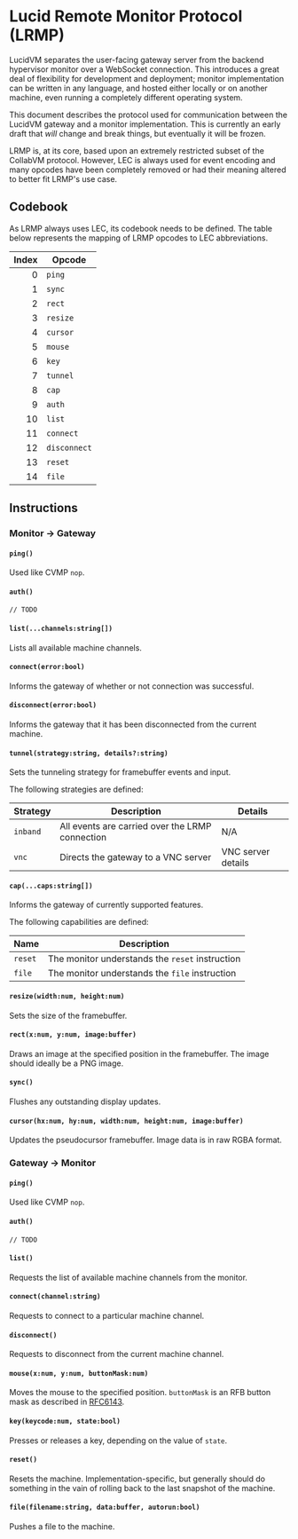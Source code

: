 # Lucid Remote Monitor Protocol (LRMP)

LucidVM separates the user-facing gateway server from the backend hypervisor monitor over a WebSocket connection. This introduces a great deal of flexibility for development and deployment; monitor implementation can be written in any language, and hosted either locally or on another machine, even running a completely different operating system.

This document describes the protocol used for communication between the LucidVM gateway and a monitor implementation. This is currently an early draft that *will* change and break things, but eventually it will be frozen.

LRMP is, at its core, based upon an extremely restricted subset of the CollabVM protocol. However, LEC is always used for event encoding and many opcodes have been completely removed or had their meaning altered to better fit LRMP's use case.


## Codebook

As LRMP always uses LEC, its codebook needs to be defined. The table below represents the mapping of LRMP opcodes to LEC abbreviations.

| Index | Opcode       |
|------:|--------------|
| 0     | `ping`       |
| 1     | `sync`       |
| 2     | `rect`       |
| 3     | `resize`     |
| 4     | `cursor`     |
| 5     | `mouse`      |
| 6     | `key`        |
| 7     | `tunnel`     |
| 8     | `cap`        |
| 9     | `auth`       |
| 10    | `list`       |
| 11    | `connect`    |
| 12    | `disconnect` |
| 13    | `reset`      |
| 14    | `file`       |


## Instructions

### **Monitor -> Gateway**

#### `ping()`
Used like CVMP `nop`.

#### `auth()`
`// TODO`

#### `list(...channels:string[])`
Lists all available machine channels.

#### `connect(error:bool)`
Informs the gateway of whether or not connection was successful.

#### `disconnect(error:bool)`
Informs the gateway that it has been disconnected from the current machine.

#### `tunnel(strategy:string, details?:string)`
Sets the tunneling strategy for framebuffer events and input.

The following strategies are defined:

| Strategy | Description                                     | Details |
|----------|-------------------------------------------------|---------|
| `inband` | All events are carried over the LRMP connection | N/A     |
| `vnc`    | Directs the gateway to a VNC server  | VNC server details |

#### `cap(...caps:string[])`
Informs the gateway of currently supported features.

The following capabilities are defined:

| Name    | Description                                     |
|---------|-------------------------------------------------|
| `reset` | The monitor understands the `reset` instruction |
| `file`  | The monitor understands the `file` instruction  |

#### `resize(width:num, height:num)`
Sets the size of the framebuffer.

#### `rect(x:num, y:num, image:buffer)`
Draws an image at the specified position in the framebuffer. The image should ideally be a PNG image.

#### `sync()`
Flushes any outstanding display updates.

#### `cursor(hx:num, hy:num, width:num, height:num, image:buffer)`
Updates the pseudocursor framebuffer. Image data is in raw RGBA format.


### **Gateway -> Monitor**

#### `ping()`
Used like CVMP `nop`.

#### `auth()`
`// TODO`

#### `list()`
Requests the list of available machine channels from the monitor.

#### `connect(channel:string)`
Requests to connect to a particular machine channel.

#### `disconnect()`
Requests to disconnect from the current machine channel.

#### `mouse(x:num, y:num, buttonMask:num)`
Moves the mouse to the specified position. `buttonMask` is an RFB button mask as described in [RFC6143](https://www.rfc-editor.org/rfc/rfc6143.html#section-7.5.5).

#### `key(keycode:num, state:bool)`
Presses or releases a key, depending on the value of `state`.

#### `reset()`
Resets the machine. Implementation-specific, but generally should do something in the vain of rolling back to the last snapshot of the machine.

#### `file(filename:string, data:buffer, autorun:bool)`
Pushes a file to the machine.